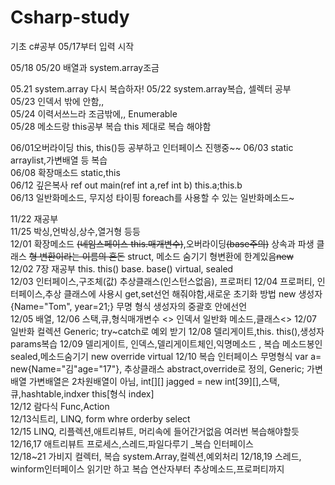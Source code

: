 # Csharp-study
기초 c#공부 05/17부터 입력 시작

05/18
05/20 배열과 system.array조금

05.21 system.array 다시 복습하자!
05/22 system.array복습, 셀렉터 공부<br>
05/23 인덱서 밖에 안함,,<br>
05/24 이력서쓰느라 조금밖에,, Enumerable<br>
05/28 메소드랑 this공부 복습 this 제대로 복습 해야함<br>

06/01오버라이딩 this, this()등 공부하고 인터페이스 진행중~~
06/03 static arraylist,가변배열 등 복습<br>
06/08 확장매소드 static,this<br>
06/12 깊은복사 ref out main(ref int a,ref int b) this.a;this.b<br>
06/13 일반화메소드, 무지성 타이핑 foreach를 사용할 수 있는 일반화메소드~

11/22 재공부<br>
11/25 박싱,언박싱,상수,열거형 등등<br>
12/01 확장메소드 ~~(네임스페이스 this.매개변수)~~,오버라이딩~~(base주의)~~ 상속과 파생 클래스 ~~형 변환이라는 이름의 혼돈~~ struct, 메소드 숨기기 형변환에 한계있음~~new~~<br>
12/02 7장 재공부 this. this() base. base() virtual, sealed <br>
12/03 인터페이스,구조체(값) 추상클래스(인스턴스없음), 프로퍼티
12/04 프로퍼티, 인터페이스,추상 클래스에 사용시 get,set선언 해줘야함,새로운 초기화 방법 new 생성자{Name="Tom", year=21;} 무명 형식 생성자의 중괄호 안에선언  
12/05 배열,
12/06 스택,큐,형식매개변수 <> 인덱서 일반화 메소드,클래스<>
12/07 일반화 컬렉션 Generic; try~catch로 예외 받기
12/08 델리게이트,this. this(),생성자 params복습
12/09 델리게이트, 인덱스,델리게이트체인,익명메소드 , 복습 메소드봉인 sealed,메소드숨기기 new override virtual
12/10 복습 인터페이스 무명형식 var a= new{Name="김"age="17"}, 추상클래스 abstract,override로 정의, Generic; 가변배열 가변배열은 2차원배열이 아님, int[][] jagged = new int[39][],스택,큐,hashtable,indxer this[형식 index]<br>
12/12 람다식 Func,Action <br>
12/13식트리, LINQ, form whre orderby select<br>
12/15 LINQ, 리플렉션,애트리뷰트, 머리속에 들어간거없음 여러번 복습해야할듯<br>
12/16,17 애트리뷰트 프로세스,스레드,파일다루기 _복습 인터페이스<br>
12/18~21 가비지 컬렉터, 복습 system.Array,컬렉션,예외처리 
12/18,19 스레드, winform인터페이스 읽기만 하고 복습 연산자부터 추상메소드,프로퍼티까지
